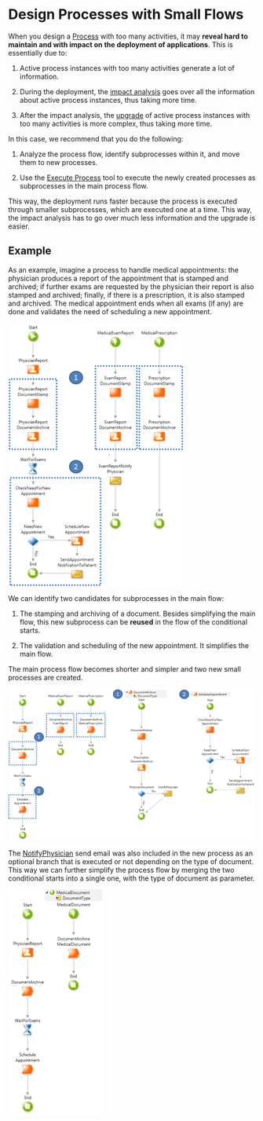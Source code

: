 # Design Processes with Small Flows

When you design a [Process](../intro.md) with too many activities, it may **reveal hard to maintain and with impact on the deployment of applications**. This is essentially due to:

1. Active process instances with too many activities generate a lot of information.

2. During the deployment, the [impact analysis](../process-upgrade/intro.md) goes over all the information about active process instances, thus taking more time.

3. After the impact analysis, the [upgrade](../process-upgrade/intro.md) of active process instances with too many activities is more complex, thus taking more time.

In this case, we recommend that you do the following:

1. Analyze the process flow, identify subprocesses within it, and move them to new processes.

2. Use the [Execute Process](<../../../ref/lang/auto/Class.Execute Process.final.md>) tool to execute the newly created processes as subprocesses in the main process flow.

This way, the deployment runs faster because the process is executed through smaller subprocesses, which are executed one at a time. This way, the impact analysis has to go over much less information and the upgrade is easier.


## Example

As an example, imagine a process to handle medical appointments: the physician produces a report of the appointment that is stamped and archived; if further exams are requested by the physician their report is also stamped and archived; finally, if there is a prescription, it is also stamped and archived. The medical appointment ends when all exams (if any) are done and validates the need of scheduling a new appointment.

![](images/small-flows-1.png)

We can identify two candidates for subprocesses in the main flow:

1. The stamping and archiving of a document. Besides simplifying the main flow, this new subprocess can be **reused** in the flow of the conditional starts.

2. The validation and scheduling of the new appointment. It simplifies the main flow.

The main process flow becomes shorter and simpler and two new small processes are created.

![](images/small-flows-2.png)

The [NotifyPhysician](<../../../ref/lang/auto/Class.Send Email.final.md>) send email was also included in the new process as an optional branch that is executed or not depending on the type of document. This way we can further simplify the process flow by merging the two conditional starts into a single one, with the type of document as parameter.

![](images/small-flows-3.png)
